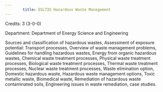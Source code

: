 ```yaml
---
        title: ESL735 Hazardous Waste Management
---
```

Credits: 3 (3-0-0)

Department: Department of Energy Science and Engineering

Sources and classification of hazardous wastes, Assessment of exposure potential: Transport processes, Overview of waste management problems, Guidelines for handling hazardous wastes, Energy from organic hazardous wastes, Chemical waste treatment processes, Physical waste treatment processes, Biological waste treatment processes, Thermal waste treatment processes, Nuclear waste treatment processes, Waste elimination option, Domestic hazardous waste, Hazardous waste management options, Toxic metallic waste, Biomedical waste, Remediation of hazardous waste contaminated soils, Engineering issues in waste remediation, case studies.